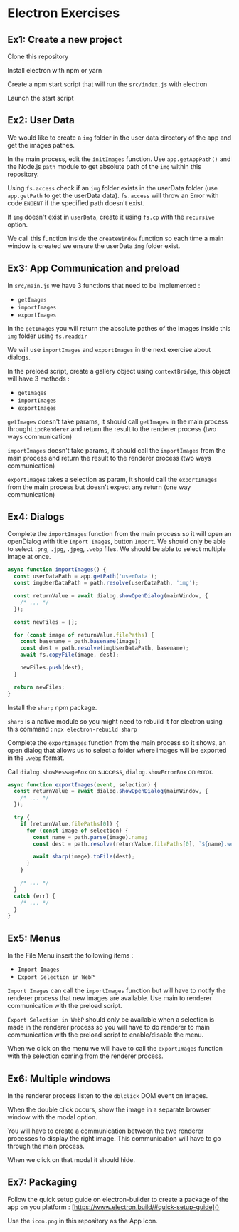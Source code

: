 # Electron Exercises

## Ex1: Create a new project

Clone this repository

Install electron with npm or yarn

Create a npm start script that will run the `src/index.js` with electron

Launch the start script


## Ex2: User Data

We would like to create a `img` folder in the user data directory of the app and get the images pathes.

In the main process, edit the `initImages` function. Use `app.getAppPath()` and the Node.js `path` module to get absolute path of the `img` within this repository.

Using `fs.access` check if an `img` folder exists in the userData folder (use `app.getPath` to get the userData data). `fs.access` will throw an Error with code `ENOENT` if the specified path doesn't exist.

If `img` doesn't exist in `userData`, create it using `fs.cp` with the `recursive` option.

We call this function inside the `createWindow` function so each time a main window is created we ensure the userData `img` folder exist.


## Ex3: App Communication and preload

In `src/main.js` we have 3 functions that need to be implemented :

- `getImages`
- `importImages`
- `exportImages`

In the `getImages` you will return the absolute pathes of the images inside this `img` folder using `fs.readdir`

We will use `importImages` and `exportImages` in the next exercise about dialogs.

In the preload script, create a gallery object using `contextBridge`, this object will have 3 methods :

- `getImages`
- `importImages`
- `exportImages`

`getImages` doesn't take params, it should call `getImages` in the main process throught `ipcRenderer` and return the result to the renderer process (two ways communication)

`importImages` doesn't take params, it should call the `importImages` from the main process and return the result to the renderer process (two ways communication)

`exportImages` takes a selection as param, it should call the `exportImages` from the main process but doesn't expect any return (one way communication)

## Ex4: Dialogs

Complete the `importImages` function from the main process so it will open an openDialog with title `Import Images`, button `Import`. We should only be able to select `.png`, `.jpg`, `.jpeg`, `.webp` files. We should be able to select multiple image at once.

```js
async function importImages() {
  const userDataPath = app.getPath('userData');
  const imgUserDataPath = path.resolve(userDataPath, 'img');

  const returnValue = await dialog.showOpenDialog(mainWindow, {
    /* ... */
  });

  const newFiles = [];

  for (const image of returnValue.filePaths) {
    const basename = path.basename(image);
    const dest = path.resolve(imgUserDataPath, basename);
    await fs.copyFile(image, dest);

    newFiles.push(dest);
  }

  return newFiles;
}
```

Install the `sharp` npm package.

`sharp` is a native module so you might need to rebuild it for electron using this command : `npx electron-rebuild sharp`

Complete the `exportImages` function from the main process so it shows, an open dialog that allows us to select a folder where images will be exported in the `.webp` format.

Call `dialog.showMessageBox` on success, `dialog.showErrorBox` on error.

```js
async function exportImages(event, selection) {
  const returnValue = await dialog.showOpenDialog(mainWindow, {
    /* ... */
  });

  try {
    if (returnValue.filePaths[0]) {
      for (const image of selection) {
        const name = path.parse(image).name;
        const dest = path.resolve(returnValue.filePaths[0], `${name}.webp`)

        await sharp(image).toFile(dest);
      }
    }

    /* ... */
  }
  catch (err) {
    /* ... */
  }
}
```

## Ex5: Menus

In the File Menu insert the following items :

- `Import Images`
- `Export Selection in WebP` 

`Import Images` can call the `importImages` function but will have to notify the renderer process that new images are available. Use main to renderer communication with the preload script.

`Export Selection in WebP` should only be available when a selection is made in the renderer process so you will have to do renderer to main communication with the preload script to enable/disable the menu. 

When we click on the menu we will have to call the `exportImages` function with the selection coming from the renderer process.

## Ex6: Multiple windows

In the renderer process listen to the `dblclick` DOM event on images.

When the double click occurs, show the image in a separate browser window with the modal option.

You will have to create a communication between the two renderer processes to display the right image. This communication will have to go through the main process.

When we click on that modal it should hide.

## Ex7: Packaging

Follow the quick setup guide on electron-builder to create a package of the app on you platform :
[https://www.electron.build/#quick-setup-guide]()

Use the `icon.png` in this repository as the App Icon.